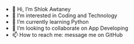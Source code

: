 - 👋 Hi, I’m Shlok Awtaney
- 👀 I’m interested in Coding and Technology
- 🌱 I’m currently learning Python
- 💞️ I’m looking to collaborate on App Developing
- 📫 How to reach me: message me on GitHub

<!---
shlokawtaney74/shlokawtaney74 is a ✨ special ✨ repository because its `README.md` (this file) appears on your GitHub profile.
You can click the Preview link to take a look at your changes.
--->
